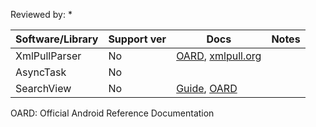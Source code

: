 Reviewed by:
* 


Software/Library | Support ver | Docs | Notes
--- | --- | --- | ---
XmlPullParser | No | [OARD](http://developer.android.com/reference/org/xmlpull/v1/XmlPullParser.html), [xmlpull.org](http://www.xmlpull.org/) |
AsyncTask | No |
SearchView | No | [Guide](http://developer.android.com/guide/topics/search/search-dialog.html), [OARD](http://developer.android.com/reference/android/widget/SearchView.html)

OARD: Official Android Reference Documentation
